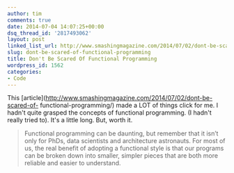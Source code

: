 ```yaml
---
author: tim
comments: true
date: 2014-07-04 14:07:25+00:00
dsq_thread_id: '2817493062'
layout: post
linked_list_url: http://www.smashingmagazine.com/2014/07/02/dont-be-scared-of-functional-programming/
slug: dont-be-scared-of-functional-programming
title: Don't Be Scared Of Functional Programming
wordpress_id: 1562
categories:
- Code
---
```


This [article](http://www.smashingmagazine.com/2014/07/02/dont-be-scared-of-
functional-programming/) made a LOT of things click for me. I hadn't quite
grasped the concepts of functional programming. (I hadn't really tried to).
It's a little long. But, worth it.

> Functional programming can be daunting, but remember that it isn’t only for
PhDs, data scientists and architecture astronauts. For most of us, the real
benefit of adopting a functional style is that our programs can be broken down
into smaller, simpler pieces that are both more reliable and easier to
understand.

